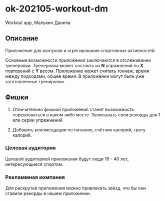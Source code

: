 # ok-202105-workout-dm
Workout app, Малькин Данила

## Описание
Приложение для контроля и агрегирования спортивных активностей.

Основные возможности приложения заключаются в отслеживании тренеровки.
Тренеровка может состоять из **N** упражнений по **X** повторений с **Y** весом.
Приложение может считать тоннаж, время между подходами, общее время.
В приложении могут быть уже заготовленные тренировки.

## Фишки
1. Отличительно фишкой приложения станет возможность соревноваться в каком либо месте.
Записывать свои рекорды для 1 или серии упражнений
   
2. Добавить рекомендации по питанию, счётчик калорий, трату калорий.



### Целевая аудитория
Целевой аудиторией приложения будут люди 16 - 40 лет, интересующиеся спортом. 

### Рекламмная компания
Для раскрутки приложения можно привлекать звёзд, что бы они ставили рекорды в нашем приложении.
